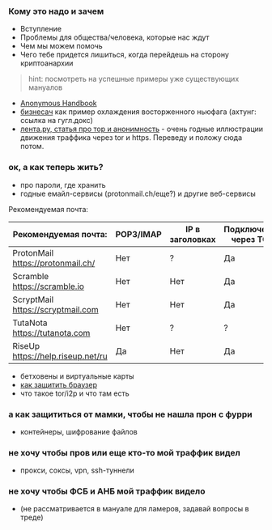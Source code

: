 
### Кому это надо и зачем ###

- Вступление
- Проблемы для общества/человека, которые нас ждут
- Чем мы можем помочь
- Чего тебе придется лишиться, когда перейдешь на сторону криптоанархии


>hint: посмотреть на успешные примеры уже существующих мануалов

+ [Anonymous Handbook](http://rghost.ru/6cBYLPNJ9)
+ [бизнесач](https://docs.google.com/file/d/0Bwi-2vf0ZQYXd1Fqd0RoZGxtbTQ/edit?pli=1) как пример охлаждения восторженного ньюфага (aхтунг: ссылка на гугл.докс) 
+ [лента.ру, статья про тор и анонимность](http://lenta.ru/articles/2013/04/26/anonymity/) - очень годные иллюстрации движения траффика через tor и https. Переведу и положу сюда потом. 

### ок, а как теперь жить? ##
- про пароли, где хранить
- годные емайл-сервисы (protonmail.ch/еще?) и другие веб-сервисы

Рекомендуемая почта: 

Рекомендуемая почта:  | POP3/IMAP | IP в заголовках  | Подключение через TOR  
--- | --- | --- | ---
ProtonMail https://protonmail.ch/ | Нет | ? | Да 
Scramble https://scramble.io | Нет | Нет | Да 
ScryptMail https://scryptmail.com | Нет | Нет | Да 
TutaNota https://tutanota.com | Нет | ? | ? 
RiseUp https://help.riseup.net/ru | Да | Нет | Да 


- бетховены и виртуальные карты
- [как защитить браузер](https://gist.github.com/atcuno/3425484ac5cce5298932)
- что такое tor/i2p и что там есть


### а как защититься от мамки, чтобы не нашла прон с фурри ###

- контейнеры, шифрование файлов

### не хочу чтобы пров или еще кто-то мой траффик видел ###
- прокси, соксы, vpn, ssh-туннели

### не хочу чтобы ФСБ и АНБ мой траффик видело ###
- (не рассматривается в мануале для ламеров, задавай вопросы в треде)

